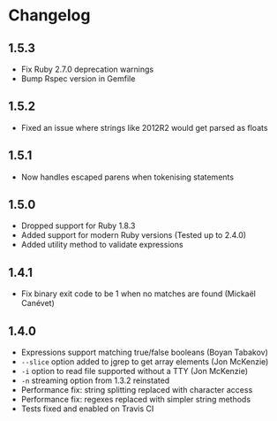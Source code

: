 # Changelog

## 1.5.3
* Fix Ruby 2.7.0 deprecation warnings
* Bump Rspec version in Gemfile

## 1.5.2
* Fixed an issue where strings like 2012R2 would get parsed as floats

## 1.5.1
* Now handles escaped parens when tokenising statements

## 1.5.0
* Dropped support for Ruby 1.8.3
* Added support for modern Ruby versions (Tested up to 2.4.0)
* Added utility method to validate expressions

## 1.4.1
* Fix binary exit code to be 1 when no matches are found (Mickaël Canévet)

## 1.4.0
* Expressions support matching true/false booleans (Boyan Tabakov)
* `--slice` option added to jgrep to get array elements (Jon McKenzie)
* `-i` option to read file supported without a TTY (Jon McKenzie)
* `-n` streaming option from 1.3.2 reinstated
* Performance fix: string splitting replaced with character access
* Performance fix: regexes replaced with simpler string methods
* Tests fixed and enabled on Travis CI
